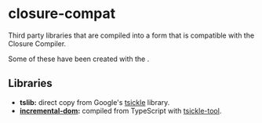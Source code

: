 # closure-compat

Third party libraries that are compiled into a form that is compatible with the Closure Compiler.

Some of these have been created with the .

## Libraries

- **tslib:** direct copy from Google's [tsickle](https://github.com/angular/tsickle) library.
- **[incremental-dom](https://github.com/google/incremental-dom):** compiled from TypeScript with [tsickle-tool](https://github.com/MorganR/tsickle-tool).
